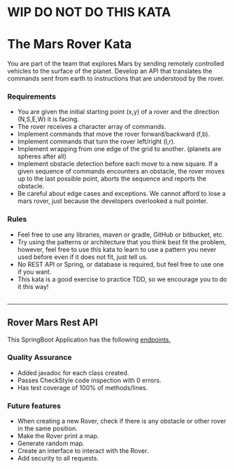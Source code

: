 
# WIP DO NOT DO THIS KATA

# The Mars Rover Kata
You are part of the team that explores Mars by sending remotely controlled vehicles to the surface of the planet. Develop an API that translates the commands sent from earth to instructions that are understood by the rover.

### Requirements
* You are given the initial starting point (x,y) of a rover and the direction (N,S,E,W) it is facing.
* The rover receives a character array of commands.
* Implement commands that move the rover forward/backward (f,b).
* Implement commands that turn the rover left/right (l,r).
* Implement wrapping from one edge of the grid to another. (planets are spheres after all)
* Implement obstacle detection before each move to a new square. If a given sequence of commands encounters an obstacle, the rover moves up to the last possible point, aborts the sequence and reports the obstacle.
* Be careful about edge cases and exceptions. We cannot afford to lose a mars rover, just because the developers overlooked a null pointer.

### Rules
* Feel free to use any libraries, maven or gradle, GitHub or bitbucket, etc.
* Try using the patterns or architecture that you think best fit the problem, however, feel free to use this kata to learn to use a pattern you never used before even if it does not fit, just tell us.
* No REST API or Spring, or database is required, but feel free to use one if you want.
* This kata is a good exercise to practice TDD, so we encourage you to do it this way!
<br><br>


----
## Rover Mars Rest API
This SpringBoot Application has the following [endpoints.](API.md) 


### Quality Assurance 
* Added javadoc for each class created.
* Passes CheckStyle code inspection with 0 errors.
* Has test coverage of 100% of methods/lines.


### Future features
* When creating a new Rover, check if there is any obstacle or other rover in 
the same position.
* Make the Rover print a map.
* Generate random map.
* Create an interface to interact with the Rover.
* Add security to all requests.
